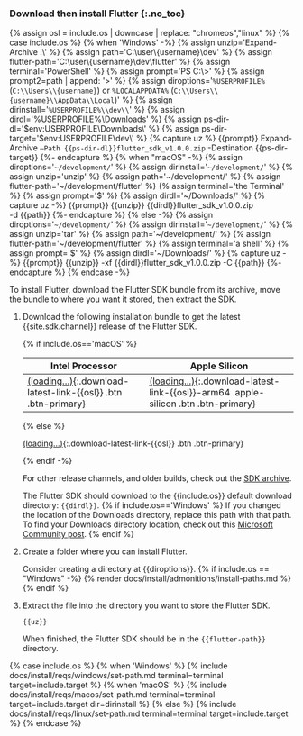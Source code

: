 
### Download then install Flutter {:.no_toc}

{% assign osl = include.os | downcase | replace: "chromeos","linux" %}
{% case include.os %}
{% when 'Windows' -%}
   {% assign unzip='Expand-Archive .\\' %}
   {% assign path='C:\\user\\{username}\\dev' %}
   {% assign flutter-path='C:\\user\\{username}\\dev\\flutter' %}
   {% assign terminal='PowerShell' %}
   {% assign prompt='PS C:\\>' %}
   {% assign prompt2=path | append: '>' %}
   {% assign diroptions='`%USERPROFILE%` (`C:\\Users\\{username}`) or `%LOCALAPPDATA%` (`C:\\Users\\{username}\\AppData\\Local`)' %}
   {% assign dirinstall='`%USERPROFILE%\\dev\\`' %}
   {% assign dirdl='%USERPROFILE%\\Downloads' %}
   {% assign ps-dir-dl='$env:USERPROFILE\\Downloads\\' %}
   {% assign ps-dir-target='$env:USERPROFILE\\dev\\' %}
   {% capture uz %}
     {{prompt}} Expand-Archive `
         –Path {{ps-dir-dl}}flutter_sdk_v1.0.0.zip `
         -Destination {{ps-dir-target}}
   {%- endcapture %}
{% when "macOS" -%}
   {% assign diroptions='`~/development/`' %}
   {% assign dirinstall='`~/development/`' %}
   {% assign unzip='unzip' %}
   {% assign path='~/development/' %}
   {% assign flutter-path='~/development/flutter' %}
   {% assign terminal='the Terminal' %}
   {% assign prompt='\$' %}
   {% assign dirdl='~/Downloads/' %}
   {% capture uz -%}
      {{prompt}} {{unzip}} {{dirdl}}flutter_sdk_v1.0.0.zip \
          -d {{path}}
   {%- endcapture %}
{% else -%}
   {% assign diroptions='`~/development/`' %}
   {% assign dirinstall='`~/development/`' %}
   {% assign unzip='tar' %}
   {% assign path='~/development/' %}
   {% assign flutter-path='~/development/flutter' %}
   {% assign terminal='a shell' %}
   {% assign prompt='\$' %}
   {% assign dirdl='~/Downloads/' %}
   {% capture uz -%}
     {{prompt}} {{unzip}} -xf {{dirdl}}flutter_sdk_v1.0.0.zip -C {{path}}
   {%- endcapture %}
{% endcase -%}

To install Flutter,
download the Flutter SDK bundle from its archive,
move the bundle to where you want it stored,
then extract the SDK.

1. Download the following installation bundle to get the latest
   {{site.sdk.channel}} release of the Flutter SDK.

   {% if include.os=='macOS' %}

   | Intel Processor                                                     | Apple Silicon                                                                             |
   |---------------------------------------------------------------------|-------------------------------------------------------------------------------------------|
   | [(loading...)](#){:.download-latest-link-{{osl}} .btn .btn-primary} | [(loading...)](#){:.download-latest-link-{{osl}}-arm64 .apple-silicon .btn .btn-primary}  |

   {% else %}

   [(loading...)](#){:.download-latest-link-{{osl}} .btn .btn-primary}

   {% endif -%}

   For other release channels, and older builds, check out the [SDK archive][].

   The Flutter SDK should download to the {{include.os}}
   default download directory: `{{dirdl}}`.
   {% if include.os=='Windows' %}
   If you changed the location of the Downloads directory,
   replace this path with that path.
   To find your Downloads directory location,
   check out this [Microsoft Community post][move-dl].
   {% endif %}

1. Create a folder where you can install Flutter.

   Consider creating a directory at {{diroptions}}.
   {% if include.os == "Windows" -%}
   {% render docs/install/admonitions/install-paths.md %}
   {% endif %}

1. Extract the file into the directory you want to store the Flutter SDK.

   ```console
   {{uz}}
   ```

   When finished, the Flutter SDK should be in the `{{flutter-path}}` directory.

[SDK archive]: /release/archive
[move-dl]: https://answers.microsoft.com/en-us/windows/forum/all/move-download-folder-to-other-drive-in-windows-10/67d58118-4ccd-473e-a3da-4e79fdb4c878

{% case include.os %}
{% when 'Windows' %}
{% include docs/install/reqs/windows/set-path.md terminal=terminal target=include.target %}
{% when 'macOS' %}
{% include docs/install/reqs/macos/set-path.md terminal=terminal target=include.target dir=dirinstall %}
{% else %}
{% include docs/install/reqs/linux/set-path.md terminal=terminal target=include.target %}
{% endcase %}
